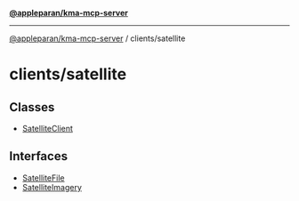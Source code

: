 [**@appleparan/kma-mcp-server**](../../README.md)

***

[@appleparan/kma-mcp-server](../../README.md) / clients/satellite

# clients/satellite

## Classes

- [SatelliteClient](classes/SatelliteClient.md)

## Interfaces

- [SatelliteFile](interfaces/SatelliteFile.md)
- [SatelliteImagery](interfaces/SatelliteImagery.md)
